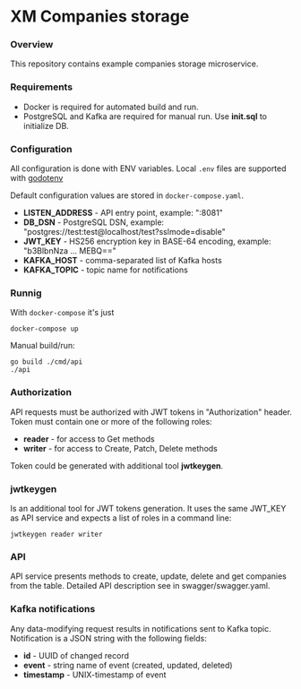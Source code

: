 # XM Companies storage

### Overview

This repository contains example companies storage microservice.

### Requirements

* Docker is required for automated build and run.
* PostgreSQL and Kafka are required for manual run. Use **init.sql** to initialize DB.

### Configuration

All configuration is done with ENV variables. Local `.env` files are supported with [godotenv](https://github.com/joho/godotenv/)

Default configuration values are stored in `docker-compose.yaml`.

* **LISTEN_ADDRESS** - API entry point, example: ":8081"
* **DB_DSN** - PostgreSQL DSN, example: "postgres://test:test@localhost/test?sslmode=disable"
* **JWT_KEY** - HS256 encryption key in BASE-64 encoding, example: "b3BlbnNza ... MEBQ=="
* **KAFKA_HOST** - comma-separated list of Kafka hosts
* **KAFKA_TOPIC** - topic name for notifications

### Runnig

With `docker-compose` it's just

```
docker-compose up
``` 

Manual build/run:
```
go build ./cmd/api
./api
```

### Authorization

API requests must be authorized with JWT tokens in "Authorization" header. Token must contain one or more of the following roles:

* **reader** - for access to Get methods
* **writer** - for access to Create, Patch, Delete methods

Token could be generated with additional tool **jwtkeygen**.

### jwtkeygen

Is an additional tool for JWT tokens generation. It uses the same JWT_KEY as API service and expects a list of roles in a command line:
```
jwtkeygen reader writer
```

### API

API service presents methods to create, update, delete and get companies from the table.
Detailed API description see in swagger/swagger.yaml.

### Kafka notifications

Any data-modifying request results in notifications sent to Kafka topic. Notification is a JSON string with the following fields:

* **id** - UUID of changed record
* **event** - string name of event (created, updated, deleted)
* **timestamp** - UNIX-timestamp of event

